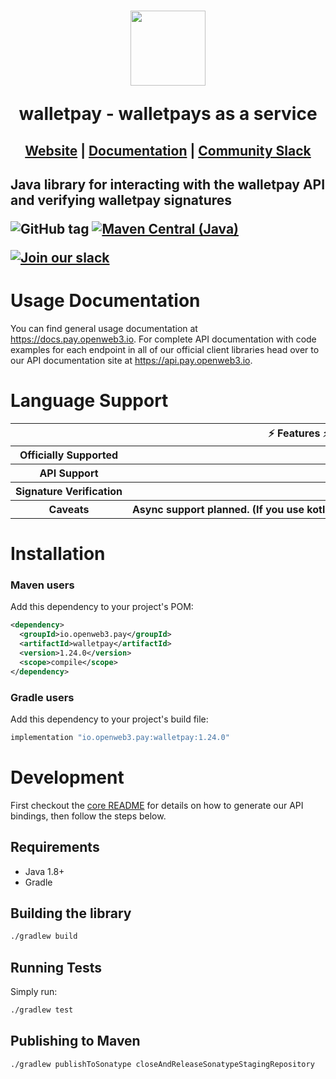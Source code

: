 <h1 align="center">
    <a style="text-decoration: none" href="https://pay.openweb3.io">
      <img width="120" src="https://avatars.githubusercontent.com/u/80175132?s=200&v=4" />
      <p align="center">walletpay - walletpays as a service</p>
    </a>
</h1>
<h2 align="center">
  <a href="https://pay.openweb3.io">Website</a> | <a href="https://docs.pay.openweb3.io">Documentation</a> | <a href="https://pay.openweb3.io/slack">Community Slack</a>
<h2>

Java library for interacting with the walletpay API and verifying walletpay signatures

![GitHub tag](https://img.shields.io/github/tag/walletpay/walletpays.svg)
[![Maven Central (Java)](https://img.shields.io/maven-central/v/io.openweb3.pay/walletpay?label=maven-central%20(java))](https://search.maven.org/artifact/io.openweb3.pay/walletpay)

[![Join our slack](https://img.shields.io/badge/Slack-join%20the%20community-blue?logo=slack&style=social)](https://pay.openweb3.io/slack/)

# Usage Documentation

You can find general usage documentation at <https://docs.pay.openweb3.io>.  For complete API documentation with code examples for each endpoint in all of our official client libraries head over to our API documentation site at <https://api.pay.openweb3.io>.

# Language Support

<table style="table-layout:fixed; white-space: nowrap;">
  <th colspan="2">⚡️ Features ⚡️</th>
  <tr>
    <th>Officially Supported</th>
    <th>✅</th>
  </tr>
  <tr>
    <th>API Support</th>
    <th>✅</th>
  </tr>
  <tr>
    <th>Signature Verification</th>
    <th>✅</th>
  </tr>
  <tr>
    <th>Caveats</th>
    <th>Async support planned. (If you use kotlin, checkout our kotlin library for coroutine support.)</th>
  </tr>
</table>

# Installation

### Maven users

Add this dependency to your project's POM:

```xml
<dependency>
  <groupId>io.openweb3.pay</groupId>
  <artifactId>walletpay</artifactId>
  <version>1.24.0</version>
  <scope>compile</scope>
</dependency>
```

### Gradle users

Add this dependency to your project's build file:

```groovy
implementation "io.openweb3.pay:walletpay:1.24.0"
```

# Development

First checkout the [core README](../README.md#development) for details on how to generate our API bindings, then follow the steps below.

## Requirements

 - Java 1.8+
 - Gradle

## Building the library
```sh
./gradlew build
```

## Running Tests

Simply run:

```sh
./gradlew test
```

## Publishing to Maven

```sh
./gradlew publishToSonatype closeAndReleaseSonatypeStagingRepository
```

